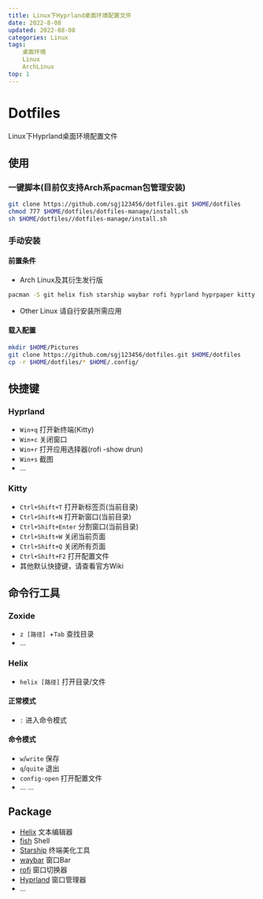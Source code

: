 ```yaml
---
title: Linux下Hyprland桌面环境配置文件
date: 2022-8-08
updated: 2022-08-08
categories: Linux
tags:
    桌面环境
    Linux
    ArchLinux
top: 1
---
```


# Dotfiles
Linux下Hyprland桌面环境配置文件
## 使用
### 一键脚本(目前仅支持Arch系pacman包管理安装)
```sh
git clone https://github.com/sgj123456/dotfiles.git $HOME/dotfiles
chmod 777 $HOME/dotfiles/dotfiles-manage/install.sh
sh $HOME/dotfiles//dotfiles-manage/install.sh
```
### 手动安装
#### 前置条件
+ Arch Linux及其衍生发行版
```bash
pacman -S git helix fish starship waybar rofi hyprland hyprpaper kitty zoxide fzf grim
```
+ Other Linux
请自行安装所需应用
#### 载入配置
```sh
mkdir $HOME/Pictures
git clone https://github.com/sgj123456/dotfiles.git $HOME/dotfiles
cp -r $HOME/dotfiles/* $HOME/.config/
```
## 快捷键
### Hyprland
+ `Win+q` 打开新终端(Kitty)
+ `Win+c` 关闭窗口
+ `Win+r` 打开应用选择器(rofi -show drun)
+ `Win+s` 截图
+ ...
### Kitty
+ `Ctrl+Shift+T` 打开新标签页(当前目录)
+ `Ctrl+Shift+N` 打开新窗口(当前目录)
+ `Ctrl+Shift+Enter` 分割窗口(当前目录) 
+ `Ctrl+Shift+W` 关闭当前页面
+ `Ctrl+Shift+Q` 关闭所有页面
+ `Ctrl+Shift+F2` 打开配置文件
+ 其他默认快捷键，请查看官方Wiki
## 命令行工具
### Zoxide 
+ `z [路径] `+`Tab` 查找目录
+ ...
### Helix
+ `helix [路径]` 打开目录/文件
#### 正常模式
+ `:` 进入命令模式
#### 命令模式
+ `w`/`write` 保存
+ `q`/`quite` 退出
+ `config-open` 打开配置文件
+ ...
...
## Package
+ [Helix](https://helix-editor.com/) 文本编辑器
+ [fish](https://fishshell.com/) Shell
+ [Starship](https://starship.rs/) 终端美化工具
+ [waybar](https://github.com/Alexays/Waybar/) 窗口Bar
+ [rofi](https://davatorium.github.io/rofi/) 窗口切换器
+ [Hyprland](https://hyprland.org/) 窗口管理器 
+ ...
